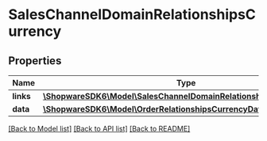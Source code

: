 # SalesChannelDomainRelationshipsCurrency

## Properties
Name | Type | Description | Notes
------------ | ------------- | ------------- | -------------
**links** | [**\ShopwareSDK6\Model\SalesChannelDomainRelationshipsCurrencyLinks**](SalesChannelDomainRelationshipsCurrencyLinks.md) |  | [optional] 
**data** | [**\ShopwareSDK6\Model\OrderRelationshipsCurrencyData**](OrderRelationshipsCurrencyData.md) |  | [optional] 

[[Back to Model list]](../../README.md#documentation-for-models) [[Back to API list]](../../README.md#documentation-for-api-endpoints) [[Back to README]](../../README.md)

